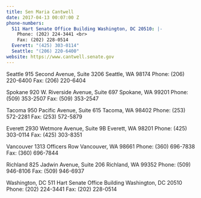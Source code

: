 ```yaml
---
title: Sen Maria Cantwell
date: 2017-04-13 00:07:00 Z
phone-numbers:
  511 Hart Senate Office Building Washington, DC 20510: |-
    Phone: (202) 224-3441 <br>
    Fax: (202) 228-0514
  Everett: "(425) 303-0114"
  Seattle: "(206) 220-6400"
website: https://www.cantwell.senate.gov
---
```


Seattle
915 Second Avenue, Suite 3206
Seattle, WA 98174
Phone: (206) 220-6400
Fax: (206) 220-6404

Spokane
920 W. Riverside Avenue, Suite 697
Spokane, WA 99201
Phone: (509) 353-2507
Fax: (509) 353-2547

Tacoma
950 Pacific Avenue, Suite 615
Tacoma, WA 98402
Phone: (253) 572-2281
Fax: (253) 572-5879

Everett
2930 Wetmore Avenue, Suite 9B
Everett, WA 98201
Phone: (425) 303-0114
Fax: (425) 303-8351

Vancouver
1313 Officers Row
Vancouver, WA 98661
Phone: (360) 696-7838
Fax: (360) 696-7844

Richland
825 Jadwin Avenue, Suite 206
Richland, WA 99352
Phone: (509) 946-8106
Fax: (509) 946-6937

Washington, DC
511 Hart Senate Office Building
Washington, DC 20510
Phone: (202) 224-3441
Fax: (202) 228-0514
